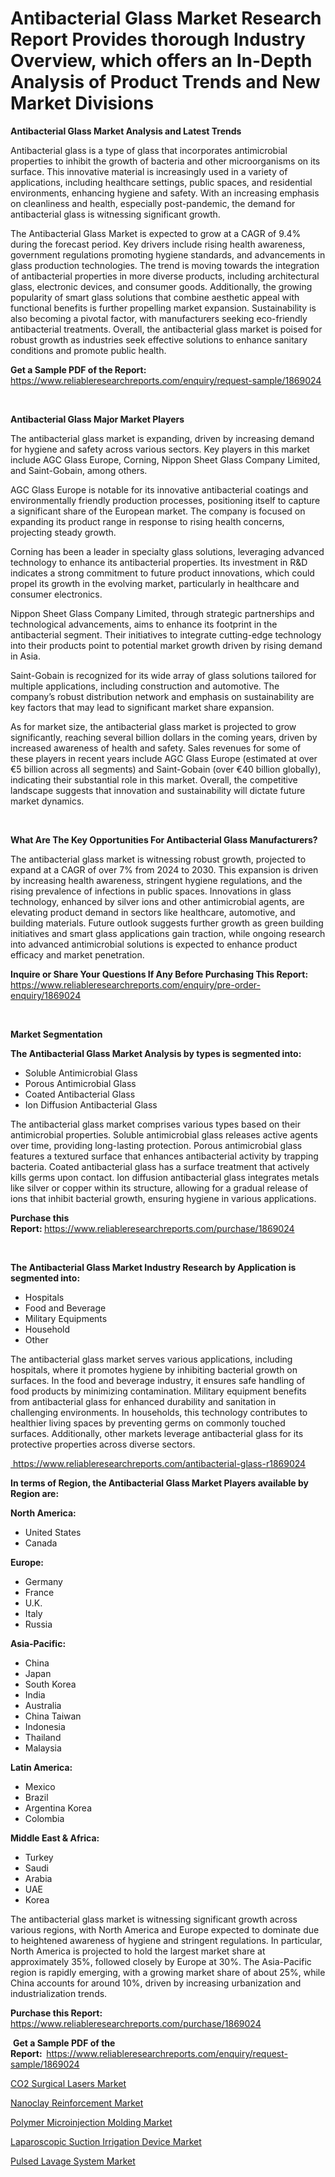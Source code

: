 <p><h1>Antibacterial Glass Market Research Report Provides thorough Industry Overview, which offers an In-Depth Analysis of Product Trends and New Market Divisions</h1></p><p><strong>Antibacterial Glass Market Analysis and Latest Trends</strong></p>
<p><p>Antibacterial glass is a type of glass that incorporates antimicrobial properties to inhibit the growth of bacteria and other microorganisms on its surface. This innovative material is increasingly used in a variety of applications, including healthcare settings, public spaces, and residential environments, enhancing hygiene and safety. With an increasing emphasis on cleanliness and health, especially post-pandemic, the demand for antibacterial glass is witnessing significant growth.</p><p>The Antibacterial Glass Market is expected to grow at a CAGR of 9.4% during the forecast period. Key drivers include rising health awareness, government regulations promoting hygiene standards, and advancements in glass production technologies. The trend is moving towards the integration of antibacterial properties in more diverse products, including architectural glass, electronic devices, and consumer goods. Additionally, the growing popularity of smart glass solutions that combine aesthetic appeal with functional benefits is further propelling market expansion. Sustainability is also becoming a pivotal factor, with manufacturers seeking eco-friendly antibacterial treatments. Overall, the antibacterial glass market is poised for robust growth as industries seek effective solutions to enhance sanitary conditions and promote public health.</p></p>
<p><strong>Get a Sample PDF of the Report:&nbsp;</strong> <a href="https://www.reliableresearchreports.com/enquiry/request-sample/1869024?utm_campaign=24&utm_medium=2&utm_source=Github&utm_content=ia&utm_term=07112024&utm_id=antibacterial-glass">https://www.reliableresearchreports.com/enquiry/request-sample/1869024</a></p>
<p>&nbsp;</p>
<p><strong>Antibacterial Glass Major Market Players</strong></p>
<p><p>The antibacterial glass market is expanding, driven by increasing demand for hygiene and safety across various sectors. Key players in this market include AGC Glass Europe, Corning, Nippon Sheet Glass Company Limited, and Saint-Gobain, among others. </p><p>AGC Glass Europe is notable for its innovative antibacterial coatings and environmentally friendly production processes, positioning itself to capture a significant share of the European market. The company is focused on expanding its product range in response to rising health concerns, projecting steady growth.</p><p>Corning has been a leader in specialty glass solutions, leveraging advanced technology to enhance its antibacterial properties. Its investment in R&D indicates a strong commitment to future product innovations, which could propel its growth in the evolving market, particularly in healthcare and consumer electronics.</p><p>Nippon Sheet Glass Company Limited, through strategic partnerships and technological advancements, aims to enhance its footprint in the antibacterial segment. Their initiatives to integrate cutting-edge technology into their products point to potential market growth driven by rising demand in Asia.</p><p>Saint-Gobain is recognized for its wide array of glass solutions tailored for multiple applications, including construction and automotive. The company’s robust distribution network and emphasis on sustainability are key factors that may lead to significant market share expansion.</p><p>As for market size, the antibacterial glass market is projected to grow significantly, reaching several billion dollars in the coming years, driven by increased awareness of health and safety. Sales revenues for some of these players in recent years include AGC Glass Europe (estimated at over €5 billion across all segments) and Saint-Gobain (over €40 billion globally), indicating their substantial role in this market. Overall, the competitive landscape suggests that innovation and sustainability will dictate future market dynamics.</p></p>
<p>&nbsp;</p>
<p><strong>What Are The Key Opportunities For Antibacterial Glass Manufacturers?</strong></p>
<p><p>The antibacterial glass market is witnessing robust growth, projected to expand at a CAGR of over 7% from 2024 to 2030. This expansion is driven by increasing health awareness, stringent hygiene regulations, and the rising prevalence of infections in public spaces. Innovations in glass technology, enhanced by silver ions and other antimicrobial agents, are elevating product demand in sectors like healthcare, automotive, and building materials. Future outlook suggests further growth as green building initiatives and smart glass applications gain traction, while ongoing research into advanced antimicrobial solutions is expected to enhance product efficacy and market penetration.</p></p>
<p><strong>Inquire or Share Your Questions If Any Before Purchasing This Report:</strong> <a href="https://www.reliableresearchreports.com/enquiry/pre-order-enquiry/1869024?utm_campaign=24&utm_medium=2&utm_source=Github&utm_content=ia&utm_term=07112024&utm_id=antibacterial-glass">https://www.reliableresearchreports.com/enquiry/pre-order-enquiry/1869024</a></p>
<p>&nbsp;</p>
<p><strong>Market Segmentation</strong></p>
<p><strong>The Antibacterial Glass Market Analysis by types is segmented into:</strong></p>
<p><ul><li>Soluble Antimicrobial Glass</li><li>Porous Antimicrobial Glass</li><li>Coated Antibacterial Glass</li><li>Ion Diffusion Antibacterial Glass</li></ul></p>
<p><p>The antibacterial glass market comprises various types based on their antimicrobial properties. Soluble antimicrobial glass releases active agents over time, providing long-lasting protection. Porous antimicrobial glass features a textured surface that enhances antibacterial activity by trapping bacteria. Coated antibacterial glass has a surface treatment that actively kills germs upon contact. Ion diffusion antibacterial glass integrates metals like silver or copper within its structure, allowing for a gradual release of ions that inhibit bacterial growth, ensuring hygiene in various applications.</p></p>
<p><strong>Purchase this Report:&nbsp;</strong><a href="https://www.reliableresearchreports.com/purchase/1869024?utm_campaign=24&utm_medium=2&utm_source=Github&utm_content=ia&utm_term=07112024&utm_id=antibacterial-glass">https://www.reliableresearchreports.com/purchase/1869024</a></p>
<p>&nbsp;</p>
<p><strong>The Antibacterial Glass Market Industry Research by Application is segmented into:</strong></p>
<p><ul><li>Hospitals</li><li>Food and Beverage</li><li>Military Equipments</li><li>Household</li><li>Other</li></ul></p>
<p><p>The antibacterial glass market serves various applications, including hospitals, where it promotes hygiene by inhibiting bacterial growth on surfaces. In the food and beverage industry, it ensures safe handling of food products by minimizing contamination. Military equipment benefits from antibacterial glass for enhanced durability and sanitation in challenging environments. In households, this technology contributes to healthier living spaces by preventing germs on commonly touched surfaces. Additionally, other markets leverage antibacterial glass for its protective properties across diverse sectors.</p></p>
<p><a href="https://www.reliableresearchreports.com/antibacterial-glass-r1869024?utm_campaign=24&utm_medium=2&utm_source=Github&utm_content=ia&utm_term=07112024&utm_id=antibacterial-glass">&nbsp;https://www.reliableresearchreports.com/antibacterial-glass-r1869024</a></p>
<p><strong>In terms of Region, the Antibacterial Glass Market Players available by Region are:</strong></p>
<p>
    <p> <strong> North America: </strong>
        <ul>
            <li>United States</li>
            <li>Canada</li>
        </ul>
        </p> 
    <p> <strong> Europe: </strong>
        <ul>
            <li>Germany</li>
            <li>France</li>
            <li>U.K.</li>
            <li>Italy</li>
            <li>Russia</li>
        </ul>
        </p> 
    <p> <strong> Asia-Pacific: </strong>
        <ul>
            <li>China</li>
            <li>Japan</li>
            <li>South Korea</li>
            <li>India</li>
            <li>Australia</li>
            <li>China Taiwan</li>
            <li>Indonesia</li>
            <li>Thailand</li>
            <li>Malaysia</li>
        </ul>
        </p> 
    <p> <strong> Latin America: </strong>
        <ul>
            <li>Mexico</li>
            <li>Brazil</li>
            <li>Argentina Korea</li>
            <li>Colombia</li>
        </ul>
        </p> 
    <p> <strong> Middle East & Africa: </strong>
        <ul>
            <li>Turkey</li>
            <li>Saudi</li>
            <li>Arabia</li>
            <li>UAE</li>
            <li>Korea</li>
        </ul>
    </p>
    </p>
<p><p>The antibacterial glass market is witnessing significant growth across various regions, with North America and Europe expected to dominate due to heightened awareness of hygiene and stringent regulations. In particular, North America is projected to hold the largest market share at approximately 35%, followed closely by Europe at 30%. The Asia-Pacific region is rapidly emerging, with a growing market share of about 25%, while China accounts for around 10%, driven by increasing urbanization and industrialization trends.</p></p>
<p><strong>Purchase this Report: </strong><a href="https://www.reliableresearchreports.com/purchase/1869024?utm_campaign=24&utm_medium=2&utm_source=Github&utm_content=ia&utm_term=07112024&utm_id=antibacterial-glass">https://www.reliableresearchreports.com/purchase/1869024</a></p>
<p>&nbsp;<strong>Get a Sample PDF of the Report:&nbsp;&nbsp;</strong><a href="https://www.reliableresearchreports.com/enquiry/request-sample/1869024?utm_campaign=24&utm_medium=2&utm_source=Github&utm_content=ia&utm_term=07112024&utm_id=antibacterial-glass">https://www.reliableresearchreports.com/enquiry/request-sample/1869024</a></p>
<p><strong></strong></p>
<p><p><a href="https://issuu.com/reportprime-2/docs/co2-surgical-lasers-market-size-203_87844c10806ce6?utm_campaign=24&utm_medium=2&utm_source=Github&utm_content=ia&utm_term=07112024&utm_id=antibacterial-glass">CO2 Surgical Lasers Market</a></p><p><a href="https://github.com/inouyeaowaugh3/Market-Research-Report-List-1/blob/main/nanoclay-reinforcement-market.md?utm_campaign=24&utm_medium=2&utm_source=Github&utm_content=ia&utm_term=07112024&utm_id=antibacterial-glass">Nanoclay Reinforcement Market</a></p><p><a href="https://github.com/poppeotabedvo5/Market-Research-Report-List-1/blob/main/polymer-microinjection-molding-market.md?utm_campaign=24&utm_medium=2&utm_source=Github&utm_content=ia&utm_term=07112024&utm_id=antibacterial-glass">Polymer Microinjection Molding Market</a></p><p><a href="https://issuu.com/reportprime-2/docs/laparoscopic-suction-irrigation-dev_70bad0a59a59cb?utm_campaign=24&utm_medium=2&utm_source=Github&utm_content=ia&utm_term=07112024&utm_id=antibacterial-glass">Laparoscopic Suction Irrigation Device Market</a></p><p><a href="https://issuu.com/reportprime-2/docs/pulsed-lavage-system-market-size-20_08fdc65e3249e5?utm_campaign=24&utm_medium=2&utm_source=Github&utm_content=ia&utm_term=07112024&utm_id=antibacterial-glass">Pulsed Lavage System Market</a></p></p>